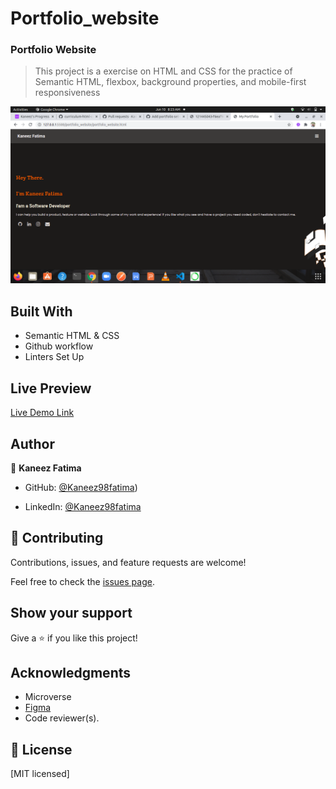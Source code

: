 # Portfolio_website
### Portfolio Website

> This project is a exercise on HTML and CSS for the practice of Semantic HTML, flexbox, background properties, and mobile-first responsiveness

![screenshot](screenshot.png)


## Built With

- Semantic HTML & CSS
- Github workflow
- Linters Set Up

## Live Preview 

[Live Demo Link](https://kaneez98fatima.github.io/portfolio_website/)


## Author

👤 **Kaneez Fatima**

- GitHub: [@Kaneez98fatima](https://github.com/Kaneez98Fatima))

- LinkedIn: [@Kaneez98fatima](https://www.linkedin.com/in/kaneez-fatima-0a86601b3)

## 🤝 Contributing

Contributions, issues, and feature requests are welcome!

Feel free to check the [issues page](../../issues/).

## Show your support

Give a ⭐️ if you like this project!

## Acknowledgments

- Microverse
- [Figma](https://www.figma.com/file/l7SqJ3ZfkAKih9sFxvWSR4/Microverse-Student-Project-1?node-id=1%3A1471)
- Code reviewer(s).

## 📝 License

[MIT licensed]

